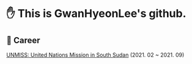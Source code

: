 # ✋ This is GwanHyeonLee's github.
## 🧑 Career

 [UNMISS: United Nations Mission in South Sudan](https://ko.wikipedia.org/wiki/%EB%8C%80%ED%95%9C%EB%AF%BC%EA%B5%AD_%EB%82%A8%EC%88%98%EB%8B%A8_%EC%9E%AC%EA%B1%B4%EC%A7%80%EC%9B%90%EB%8B%A8)
 (2021. 02 ~ 2021. 09)
